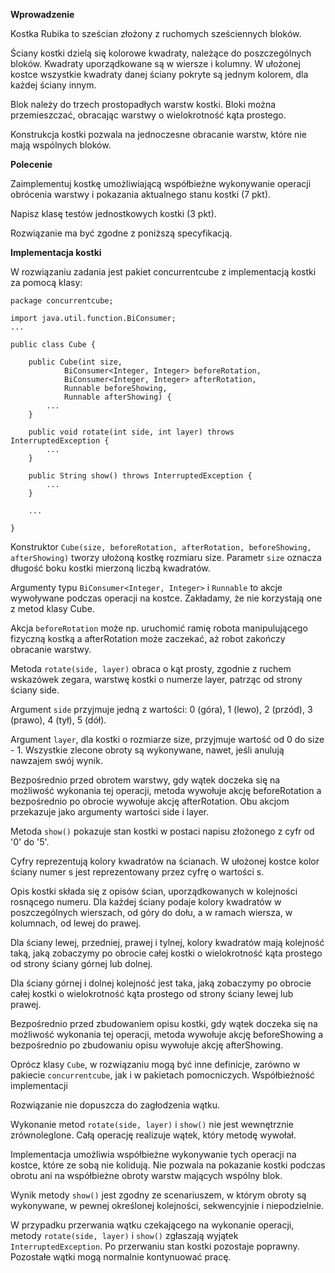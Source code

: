 **Wprowadzenie**

Kostka Rubika to sześcian złożony z ruchomych sześciennych bloków.

Ściany kostki dzielą się kolorowe kwadraty, należące do poszczególnych bloków. Kwadraty uporządkowane są w wiersze i kolumny. W ułożonej kostce wszystkie kwadraty danej ściany pokryte są jednym kolorem, dla każdej ściany innym.

Blok należy do trzech prostopadłych warstw kostki. Bloki można przemieszczać, obracając warstwy o wielokrotność kąta prostego.

Konstrukcja kostki pozwala na jednoczesne obracanie warstw, które nie mają wspólnych bloków.

**Polecenie**

Zaimplementuj kostkę umożliwiającą współbieżne wykonywanie operacji obrócenia warstwy i pokazania aktualnego stanu kostki (7 pkt).

Napisz klasę testów jednostkowych kostki (3 pkt).

Rozwiązanie ma być zgodne z poniższą specyfikacją.

**Implementacja kostki**

W rozwiązaniu zadania jest pakiet concurrentcube z implementacją kostki za pomocą klasy:

```
package concurrentcube;

import java.util.function.BiConsumer;
...

public class Cube {

    public Cube(int size,
            BiConsumer<Integer, Integer> beforeRotation,
            BiConsumer<Integer, Integer> afterRotation,
            Runnable beforeShowing,
            Runnable afterShowing) {
        ...
    }

    public void rotate(int side, int layer) throws InterruptedException {
        ...
    }

    public String show() throws InterruptedException {
        ...
    }

    ...

}
```
Konstruktor ```Cube(size, beforeRotation, afterRotation, beforeShowing, afterShowing)``` tworzy ułożoną kostkę rozmiaru size. Parametr ```size``` oznacza długość boku kostki mierzoną liczbą kwadratów.

Argumenty typu ```BiConsumer<Integer, Integer>``` i ```Runnable``` to akcje wywoływane podczas operacji na kostce. Zakładamy, że nie korzystają one z metod klasy Cube.

Akcja ```beforeRotation``` może np. uruchomić ramię robota manipulującego fizyczną kostką a afterRotation może zaczekać, aż robot zakończy obracanie warstwy.

Metoda ```rotate(side, layer)``` obraca o kąt prosty, zgodnie z ruchem wskazówek zegara, warstwę kostki o numerze layer, patrząc od strony ściany side.

Argument ```side``` przyjmuje jedną z wartości: 0 (góra), 1 (lewo), 2 (przód), 3 (prawo), 4 (tył), 5 (dół).

Argument ```layer```, dla kostki o rozmiarze size, przyjmuje wartość od 0 do size - 1.
Wszystkie zlecone obroty są wykonywane, nawet, jeśli anulują nawzajem swój wynik.

Bezpośrednio przed obrotem warstwy, gdy wątek doczeka się na możliwość wykonania tej operacji, metoda wywołuje akcję beforeRotation a bezpośrednio po obrocie wywołuje akcję afterRotation. Obu akcjom przekazuje jako argumenty wartości side i layer.

Metoda ```show()``` pokazuje stan kostki w postaci napisu złożonego z cyfr od '0' do '5'.

Cyfry reprezentują kolory kwadratów na ścianach. W ułożonej kostce kolor ściany numer s jest reprezentowany przez cyfrę o wartości s.

Opis kostki składa się z opisów ścian, uporządkowanych w kolejności rosnącego numeru. Dla każdej ściany podaje kolory kwadratów w poszczególnych wierszach, od góry do dołu, a w ramach wiersza, w kolumnach, od lewej do prawej.

Dla ściany lewej, przedniej, prawej i tylnej, kolory kwadratów mają kolejność taką, jaką zobaczymy po obrocie całej kostki o wielokrotność kąta prostego od strony ściany górnej lub dolnej.

Dla ściany górnej i dolnej kolejność jest taka, jaką zobaczymy po obrocie całej kostki o wielokrotność kąta prostego od strony ściany lewej lub prawej.

Bezpośrednio przed zbudowaniem opisu kostki, gdy wątek doczeka się na możliwość wykonania tej operacji, metoda wywołuje akcję beforeShowing a bezpośrednio po zbudowaniu opisu wywołuje akcję afterShowing.

Oprócz klasy ```Cube```, w rozwiązaniu mogą być inne definicje, zarówno w pakiecie ```concurrentcube```, jak i w pakietach pomocniczych.
Współbieżność implementacji

Rozwiązanie nie dopuszcza do zagłodzenia wątku.

Wykonanie metod ```rotate(side, layer)``` i ```show()``` nie jest wewnętrznie zrównoleglone. Całą operację realizuje wątek, który metodę wywołał.

Implementacja umożliwia współbieżne wykonywanie tych operacji na kostce, które ze sobą nie kolidują. Nie pozwala na pokazanie kostki podczas obrotu ani na współbieżne obroty warstw mających wspólny blok.

Wynik metody ```show()``` jest zgodny ze scenariuszem, w którym obroty są wykonywane, w pewnej określonej kolejności, sekwencyjnie i niepodzielnie.

W przypadku przerwania wątku czekającego na wykonanie operacji, metody ```rotate(side, layer)``` i ```show()``` zgłaszają wyjątek ```InterruptedException```. Po przerwaniu stan kostki pozostaje poprawny. Pozostałe wątki mogą normalnie kontynuować pracę.
